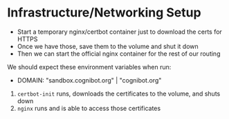 # Infrastructure/Networking Setup

* Start a temporary nginx/certbot container just to download the certs for HTTPS
* Once we have those, save them to the volume and shut it down
* Then we can start the official nginx container for the rest of our routing


We should expect these environment variables when run:
* DOMAIN: "sandbox.cognibot.org" | "cognibot.org"


1. `certbot-init` runs, downloads the certificates to the volume, and shuts down
2. `nginx` runs and is able to access those certificates

